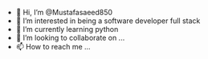 - 👋 Hi, I’m @Mustafasaeed850
- 👀 I’m interested in being a software developer full stack
- 🌱 I’m currently learning python
- 💞️ I’m looking to collaborate on ...
- 📫 How to reach me ...

<!---
Mustafasaeed850/Mustafasaeed850 is a ✨ special ✨ repository because its `README.md` (this file) appears on your GitHub profile.
You can click the Preview link to take a look at your changes.
--->
